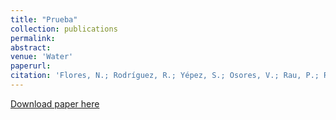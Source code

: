 ```yaml
---
title: "Prueba"
collection: publications
permalink: 
abstract: 
venue: 'Water'
paperurl: 
citation: 'Flores, N.; Rodríguez, R.; Yépez, S.; Osores, V.; Rau, P.; Rivera, D.; Balocchi, F. Comparison of Three Daily Rainfall-Runoff Hydrological Models Using Four Evapotranspiration Models in Four Small Forested Watersheds with Different Land Cover in South-Central Chile. Water 2021, 13, 3191.'
---
```



[Download paper here](https://www.mdpi.com/2073-4441/13/22/3191)


